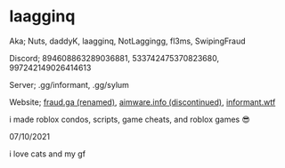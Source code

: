 # laagginq
Aka; Nuts, daddyK, laagginq, NotLaggingg, fl3ms, SwipingFraud



Discord; 894608863289036881, 533742475370823680, 997242149026414613

Server; .gg/informant, .gg/sylum 

Website; [fraud.ga (renamed)](http://fraud.ga), [aimware.info (discontinued)](http://aimware.info), [informant.wtf](http://informant.wtf)

i made roblox condos, scripts, game cheats, and roblox games 😎

07/10/2021

i love cats and my gf

